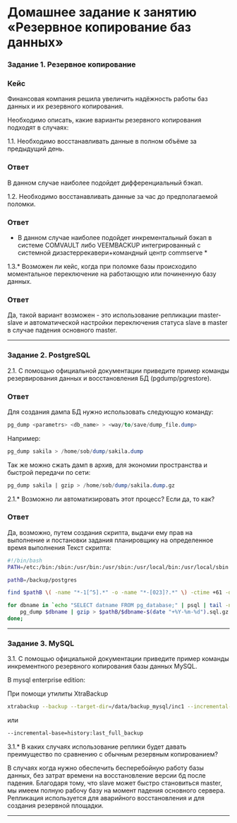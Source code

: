 # Домашнее задание к занятию «Резервное копирование баз данных»

### Задание 1. Резервное копирование

### Кейс
Финансовая компания решила увеличить надёжность работы баз данных и их резервного копирования. 

Необходимо описать, какие варианты резервного копирования подходят в случаях: 

1.1. Необходимо восстанавливать данные в полном объёме за предыдущий день.

### Ответ
В данном случае наиболее подойдет дифференциальный бэкап.

1.2. Необходимо восстанавливать данные за час до предполагаемой поломки.

### Ответ
* В данном случае наиболее подойдет инкрементальный бэкап в системе COMVAULT либо VEEMBACKUP интегрированный с системной дизастеррекавери+командный центр commserve *

1.3.* Возможен ли кейс, когда при поломке базы происходило моментальное переключение на работающую или починенную базу данных.

### Ответ
Да, такой вариант возможен - это использование репликации master-slave и автоматической настройки переключения статуса slave в master в случае падения основного master.

---

### Задание 2. PostgreSQL

2.1. С помощью официальной документации приведите пример команды резервирования данных и восстановления БД (pgdump/pgrestore).

### Ответ
Для создания дампа БД нужно использовать следующую команду:
```sql
pg_dump <parametrs> <db_name> > <way/to/save/dump_file.dump>
```
Например:
```sql
pg_dump sakila > /home/sob/dump/sakila.dump
```
Так же можно сжать дамп в архив, для экономии пространства и быстрой передачи по сети:
```sql
pg_dump sakila | gzip > /home/sob/dump/sakila.dump.gz
```

2.1.* Возможно ли автоматизировать этот процесс? Если да, то как?

### Ответ
Да, возможно, путем создания скрипта, выдачи ему прав на выполнение и постановки задания планировщику на определенное время выполнения
Текст скрипта:
```bash
#!/bin/bash
PATH=/etc:/bin:/sbin:/usr/bin:/usr/sbin:/usr/local/bin:/usr/local/sbin

pathB=/backup/postgres

find $pathB \( -name "*-1[^5].*" -o -name "*-[023]?.*" \) -ctime +61 -delete

for dbname in `echo "SELECT datname FROM pg_database;" | psql | tail -n +3 | head -n -2 | egrep -v 'template0|template1|postgres'`; do
    pg_dump $dbname | gzip > $pathB/$dbname-$(date "+%Y-%m-%d").sql.gz
done;
```
---

### Задание 3. MySQL

3.1. С помощью официальной документации приведите пример команды инкрементного резервного копирования базы данных MySQL. 

В mysql enterprise edition:

При помощи утилиты XtraBackup
```bash
xtrabackup --backup --target-dir=/data/backup_mysql/inc1 --incremental-basedir=/data/backup_mysql/base
```
или

```bash
--incremental-base=history:last_full_backup
```

3.1.* В каких случаях использование реплики будет давать преимущество по сравнению с обычным резервным копированием?

В случаях когда нужно обеспечить бесперебойную работу базы данных, без затрат времени на восстановление версии бд после падения.
Благодаря тому, что slave может быстро становиться master, мы имеем полную рабочу базу на момент падения основного сервера.
Репликация используется для аварийного восстановления и для создания резервной площадки.

---
